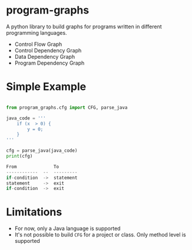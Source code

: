 # program-graphs

A python library to build graphs for programs written in different programming languages. 

 - Control Flow Graph
 - Control Dependency Graph
 - Data Dependency Graph
 - Program Dependency Graph


# Simple Example

```python

from program_graphs.cfg import CFG, parse_java

java_code = '''
    if (x  > 0) {
        y = 0;
    }
'''

cfg = parse_java(java_code)
print(cfg)

From              To
------------  --  ---------
if-condition  ->  statement
statement     ->  exit
if-condition  ->  exit
```


# Limitations

 - For now, only a Java language is supported
 - It's not possible to build `CFG` for a project or class. Only method level is supported
